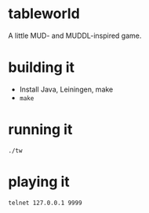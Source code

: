 # tableworld

A little MUD- and MUDDL-inspired game.

# building it

- Install Java, Leiningen, make
- `make`

# running it

    ./tw

# playing it

    telnet 127.0.0.1 9999

